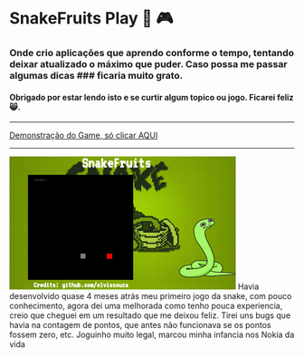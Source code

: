 # SnakeFruits Play 👾 🎮

### Onde crio aplicações que aprendo conforme o tempo, tentando deixar atualizado o máximo que puder. Caso possa me passar algumas dicas ### ficaria muito grato.
#### Obrigado por estar lendo isto e se curtir algum topico ou jogo. Ficarei feliz 😸.  

---

[Demonstração do Game, só clicar AQUI](https://elvissouza.github.io/Snake-game/)   

---

<img src ="https://raw.githubusercontent.com/elvissouza/Snake-game/master/assets/gifOfGame.gif">  
Havia desenvolvido quase 4 meses atrás meu primeiro jogo da snake, com pouco conhecimento, agora dei uma melhorada como tenho pouca    experiencia, creio que cheguei em um resultado que me deixou feliz.  
Tirei uns bugs que havia na contagem de pontos, que antes não funcionava se os pontos fossem zero, etc.  
Joguinho muito legal, marcou minha infancia nos Nokia da vida

